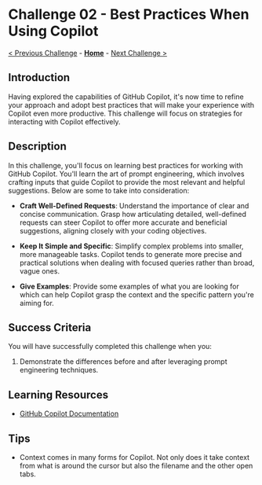 # Challenge 02 - Best Practices When Using Copilot

[< Previous Challenge](./Challenge-01.md) - **[Home](../README.md)** - [Next Challenge >](./Challenge-03.md)

## Introduction
Having explored the capabilities of GitHub Copilot, it's now time to refine your approach and adopt best practices that will make your experience with Copilot even more productive. This challenge will focus on strategies for interacting with Copilot effectively.

## Description
In this challenge, you'll focus on learning best practices for working with GitHub Copilot. You'll learn the art of prompt engineering, which involves crafting inputs that guide Copilot to provide the most relevant and helpful suggestions. Below are some to take into consideration:

- **Craft Well-Defined Requests**: Understand the importance of clear and concise communication. Grasp how articulating detailed, well-defined requests can steer Copilot to offer more accurate and beneficial suggestions, aligning closely with your coding objectives.

- **Keep It Simple and Specific**: Simplify complex problems into smaller, more manageable tasks. Copilot tends to generate more precise and practical solutions when dealing with focused queries rather than broad, vague ones.

- **Give Examples**: Provide some examples of what you are looking for which can help Copilot grasp the context and the specific pattern you're aiming for. 


## Success Criteria
You will have successfully completed this challenge when you:

1. Demonstrate the differences before and after leveraging prompt engineering techniques.

## Learning Resources
- [GitHub Copilot Documentation](https://docs.github.com/en/copilot)

## Tips
- Context comes in many forms for Copilot.  Not only does it take context from what is around the cursor but also the filename and the other open tabs.
